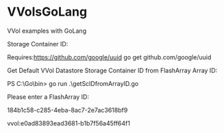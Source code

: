 # VVolsGoLang
 VVol examples with GoLang
 
Storage Container ID: 

Requires:https://github.com/google/uuid
go get github.com/google/uuid

Get Default VVol Datastore Storage Container ID from FlashArray Array ID:

PS C:\Go\bin> go run .\getScIDfromArrayID.go

Please enter a FlashArray ID:

184b1c58-c285-4eba-8ac7-2e7ac3618bf9

vvol:e0ad83893ead3681-b1b7f56a45ff64f1
